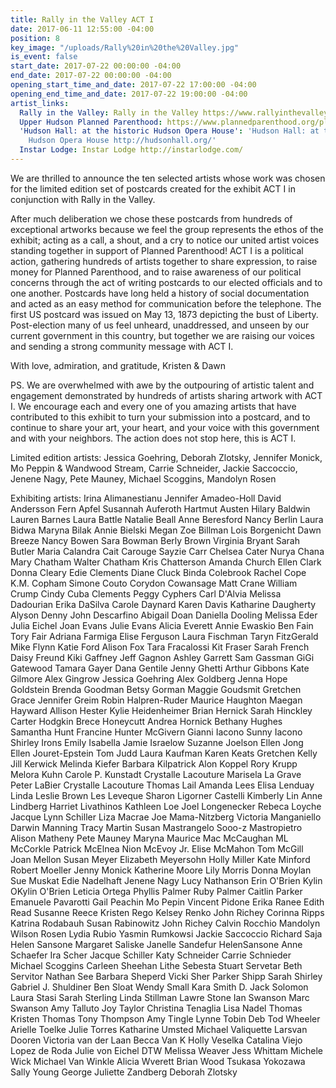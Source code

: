 ```yaml
---
title: Rally in the Valley ACT I
date: 2017-06-11 12:55:00 -04:00
position: 8
key_image: "/uploads/Rally%20in%20the%20Valley.jpg"
is_event: false
start_date: 2017-07-22 00:00:00 -04:00
end_date: 2017-07-22 00:00:00 -04:00
opening_start_time_and_date: 2017-07-22 17:00:00 -04:00
opening_end_time_and_date: 2017-07-22 19:00:00 -04:00
artist_links:
  Rally in the Valley: Rally in the Valley https://www.rallyinthevalley.org/
  Upper Hudson Planned Parenthood: https://www.plannedparenthood.org/planned-parenthood-upper-hudson
  'Hudson Hall: at the historic Hudson Opera House': 'Hudson Hall: at the historic
    Hudson Opera House http://hudsonhall.org/'
  Instar Lodge: Instar Lodge http://instarlodge.com/
---
```


We are thrilled to announce the ten selected artists whose work was chosen for the limited edition set of postcards created for the exhibit ACT I in conjunction with Rally in the Valley.

After much deliberation we chose these postcards from hundreds of exceptional artworks because we feel the group represents the ethos of the exhibit; acting as a call, a shout, and a cry to notice our united artist voices standing together in support of Planned Parenthood! ACT I is a political action, gathering hundreds of artists together to share expression, to raise money for Planned Parenthood, and to raise awareness of our political concerns through the act of writing postcards to our elected officials and to one another. Postcards have long held a history of social documentation and acted as an easy method for communication before the telephone. The first US postcard was issued on May 13, 1873 depicting the bust of Liberty. Post-election many of us feel unheard, unaddressed, and unseen by our current government in this country, but together we are raising our voices and sending a strong community message with ACT I. 

With love, admiration, and gratitude,
Kristen & Dawn

PS. We are overwhelmed with awe by the outpouring of artistic talent and engagement demonstrated by hundreds of artists sharing artwork with ACT I. We encourage each and every one of you amazing artists that have contributed to this exhibit to turn your submission into a postcard, and to continue to share your art, your heart, and your voice with this government and with your neighbors. The action does not stop here, this is ACT I.

Limited edition artists:
Jessica Goehring, Deborah Zlotsky, Jennifer Monick, Mo Peppin & Wandwood Stream, Carrie Schneider, Jackie Saccoccio, Jenene Nagy, Pete Mauney, Michael Scoggins, Mandolyn Rosen

Exhibiting artists:
Irina Alimanestianu
Jennifer Amadeo-Holl
David Andersson
Fern Apfel
Susannah Auferoth
Hartmut Austen
Hilary Baldwin
Lauren Barnes
Laura Battle
Natalie Beall
Anne Beresford
Nancy Berlin
Laura Bidwa
Maryna Bilak
Annie Bielski
Megan Zoe Billman
Lois Borgenicht
Dawn Breeze
Nancy Bowen
Sara Bowman
Berly Brown
Virginia Bryant
Sarah Butler
Maria Calandra
Cait Carouge
Sayzie Carr
Chelsea Cater
Nurya Chana
Mary Chatham
Walter Chatham
Kris Chatterson
Amanda Church
Ellen Clark
Donna Cleary
Edie Clements
Diane Cluck
Binda Colebrook
Rachel Cope
K.M. Copham
Simone Couto
Corydon Cowansage
Matt Crane
William Crump
Cindy Cuba Clements
Peggy Cyphers
Carl D'Alvia
Melissa Dadourian
Erika DaSilva
Carole Daynard
Karen Davis
Katharine Daugherty
Alyson Denny
John Descarfino
Abigail Doan
Daniella Dooling
Melissa Eder
Julia Eichel
Joan Evans
Julie Evans
Alicia Everett
Annie Ewaskio
Ben Fain
Tory Fair
Adriana Farmiga
Elise Ferguson
Laura Fischman
Taryn FitzGerald
Mike Flynn
Katie Ford
Alison Fox
Tara Fracalossi
Kit Fraser
Sarah French
Daisy Freund
Kiki Gaffney
Jeff Gagnon
Ashley Garrett
Sam Gassman
GiGi Gatewood
Tamara Gayer
Dana Gentile
Jenny Ghetti
Arthur Gibbons
Kate Gilmore
Alex Gingrow
Jessica Goehring
Alex Goldberg
Jenna Hope Goldstein
Brenda Goodman
Betsy Gorman
Maggie Goudsmit
Gretchen Grace
Jennifer Greim
Robin Halpren-Ruder
Maurice Haughton
Maegan Hayward
Allison Hester
Kylie Heidenheimer
Brian Hernick
Sarah Hinckley
Carter Hodgkin
Brece Honeycutt
Andrea Hornick
Bethany Hughes
Samantha Hunt
Francine Hunter McGivern
Gianni Iacono
Sunny Iacono
Shirley Irons
Emily Isabella
Jamie Israelow
Suzanne Joelson
Ellen Jong
Ellen Jouret-Epstein
Tom Judd
Laura Kaufman
Karen Keats
Gretchen Kelly
Jill Kerwick
Melinda Kiefer
Barbara Kilpatrick
Alon Koppel
Rory Krupp
Melora Kuhn
Carole P. Kunstadt
Crystalle Lacouture
Marisela La Grave
Peter LaBier
Crystalle Lacouture
Thomas Lail
Amanda Lees
Elisa Lenduay
Linda Leslie Brown
Les Leveque
Sharon Ligorner Castelli
Kimberly Lin
Anne Lindberg
Harriet Livathinos
Kathleen Loe
Joel Longenecker
Rebeca Loyche
Jacque Lynn Schiller
Liza Macrae
Joe Mama-Nitzberg
Victoria Manganiello
Darwin Manning
Tracy Martin
Susan Mastrangelo
Sooo-z Mastropietro
Alison Matheny
Pete Mauney
Maryna Maurice
Mac McCaughan
ML McCorkle
Patrick McElnea
Nion McEvoy Jr.
Elise McMahon
Tom McGill
Joan Mellon
Susan Meyer
Elizabeth Meyersohn
Holly Miller
Kate Minford
Robert Moeller
Jenny Monick
Katherine Moore
Lily Morris
Donna Moylan
Sue Muskat
Edie Nadelhaft
Jenene Nagy
Lucy Nathanson
Erin O'Brien
Kylin OKylin O'Brien
Leticia Ortega
Phyllis Palmer
Ruby Palmer
Caitlin Parker
Emanuele Pavarotti
Gail Peachin
Mo Pepin
Vincent Pidone
Erika Ranee
Edith Read
Susanne Reece
Kristen Rego
Kelsey Renko
John Richey
Corinna Ripps
Katrina Rodabauh
Susan Rabinowitz
John Richey
Calvin Rocchio
Mandolyn Wilson Rosen
Lydia Rubio
Yasmin Rumkowsi
Jackie Saccoccio
Richard Saja
Helen Sansone
Margaret Saliske
Janelle Sandefur
HelenSansone
Anne Schaefer
Ira Scher
Jacque Schiller
Katy Schneider
Carrie Schnieder
Michael Scoggins
Carleen Sheehan
Lithe Sebesta
Stuart Servetar
Beth Servitor
Nathan See
Barbara Sheperd
Vicki Sher
Parker Shipp
Sarah Shirley
Gabriel J. Shuldiner
Ben Sloat
Wendy Small
Kara Smith
D. Jack Solomon
Laura Stasi
Sarah Sterling
Linda Stillman
Lawre Stone
Ian Swanson
Marc Swanson
Amy Talluto
Joy Taylor
Christina Tenaglia
Lisa Nadel Thomas
Kristen Thomas
Tony Thompson
Amy Tingle
Lynne Tobin
Deb Tod Wheeler
Arielle Toelke
Julie Torres
Katharine Umsted
Michael Valiquette
Larsvan Dooren
Victoria van der Laan
Becca Van K
Holly Veselka
Catalina Viejo Lopez de Roda
Julie von Eichel
DTW
Melissa Weaver
Jess Whittam
Michele Wick
Michael Van Winkle
Alicia Wverett
Brian Wood
Tsukasa Yokozawa
Sally Young
George Juliette Zandberg
Deborah Zlotsky